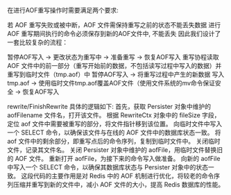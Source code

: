 在进行AOF重写操作时需要满足两个要求:

若 AOF 重写失败或被中断，AOF 文件需保持重写之前的状态不能丢失数据
进行 AOF 重写期间执行的命令必须保存到新的AOF文件中, 不能丢失
因此我们设计了一套比较复杂的流程：

暂停AOF写入 -> 更改状态为重写中 -> 准备重写 -> 恢复AOF写入
重写协程读取 AOF 文件中的前一部分（重写开始前的数据，不包括读写过程中写入的数据）并重写到临时文件（tmp.aof）中
暂停AOF写入 -> 将重写过程中产生的新数据  写入tmp.aof -> 使用临时文件tmp.aof覆盖AOF文件（使用文件系统的mv命令保证安全 -> 恢复AOF写入

rewrite/FinishRewrite 
具体的逻辑如下:
首先，获取 Persister 对象中维护的 aofFilename 文件名，打开该文件。
根据 RewriteCtx 对象中的 fileSize 字段，定位 aof 文件中需要被重写的部分，将文件指针移到该位置。
向临时文件中写入一个 SELECT 命令，以确保该文件与在线的 AOF 文件中的数据库状态一致。
将 aof 文件中的剩余部分，即重写点后的命令序列，复制到临时文件中。
关闭临时文件，记录其文件名。
关闭 Persister 对象中维护的 aofFile，用临时文件替换旧的 AOF 文件。
重新打开 aofFile，为接下来的命令写入做准备。
向新的 aofFile 中写入一个 SELECT 命令，以确保其数据库状态与 Persister 对象中的状态一致。
这段代码的主要作用是对 Redis 中的 AOF 机制进行优化，将较老的命令序列压缩并重写到新的文件中，减小 AOF 文件的大小，提高 Redis 数据库的性能。